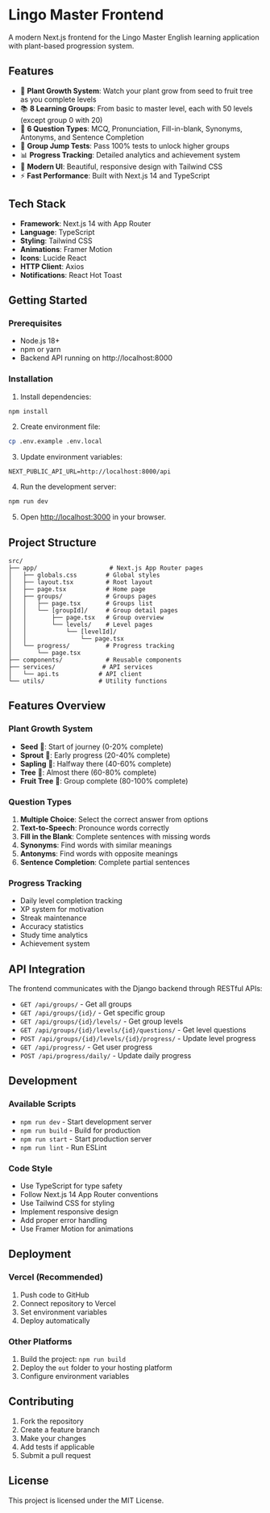 # Lingo Master Frontend

A modern Next.js frontend for the Lingo Master English learning application with plant-based progression system.

## Features

- 🌱 **Plant Growth System**: Watch your plant grow from seed to fruit tree as you complete levels
- 📚 **8 Learning Groups**: From basic to master level, each with 50 levels (except group 0 with 20)
- 🎯 **6 Question Types**: MCQ, Pronunciation, Fill-in-blank, Synonyms, Antonyms, and Sentence Completion
- 🧪 **Group Jump Tests**: Pass 100% tests to unlock higher groups
- 📊 **Progress Tracking**: Detailed analytics and achievement system
- 🎨 **Modern UI**: Beautiful, responsive design with Tailwind CSS
- ⚡ **Fast Performance**: Built with Next.js 14 and TypeScript

## Tech Stack

- **Framework**: Next.js 14 with App Router
- **Language**: TypeScript
- **Styling**: Tailwind CSS
- **Animations**: Framer Motion
- **Icons**: Lucide React
- **HTTP Client**: Axios
- **Notifications**: React Hot Toast

## Getting Started

### Prerequisites

- Node.js 18+ 
- npm or yarn
- Backend API running on http://localhost:8000

### Installation

1. Install dependencies:
```bash
npm install
```

2. Create environment file:
```bash
cp .env.example .env.local
```

3. Update environment variables:
```env
NEXT_PUBLIC_API_URL=http://localhost:8000/api
```

4. Run the development server:
```bash
npm run dev
```

5. Open [http://localhost:3000](http://localhost:3000) in your browser.

## Project Structure

```
src/
├── app/                    # Next.js App Router pages
│   ├── globals.css        # Global styles
│   ├── layout.tsx         # Root layout
│   ├── page.tsx           # Home page
│   ├── groups/            # Groups pages
│   │   ├── page.tsx       # Groups list
│   │   └── [groupId]/     # Group detail pages
│   │       ├── page.tsx   # Group overview
│   │       └── levels/    # Level pages
│   │           └── [levelId]/
│   │               └── page.tsx
│   └── progress/          # Progress tracking
│       └── page.tsx
├── components/            # Reusable components
├── services/             # API services
│   └── api.ts           # API client
└── utils/               # Utility functions
```

## Features Overview

### Plant Growth System
- **Seed** 🌱: Start of journey (0-20% complete)
- **Sprout** 🌿: Early progress (20-40% complete)
- **Sapling** 🌳: Halfway there (40-60% complete)
- **Tree** 🌲: Almost there (60-80% complete)
- **Fruit Tree** 🍎: Group complete (80-100% complete)

### Question Types
1. **Multiple Choice**: Select the correct answer from options
2. **Text-to-Speech**: Pronounce words correctly
3. **Fill in the Blank**: Complete sentences with missing words
4. **Synonyms**: Find words with similar meanings
5. **Antonyms**: Find words with opposite meanings
6. **Sentence Completion**: Complete partial sentences

### Progress Tracking
- Daily level completion tracking
- XP system for motivation
- Streak maintenance
- Accuracy statistics
- Study time analytics
- Achievement system

## API Integration

The frontend communicates with the Django backend through RESTful APIs:

- `GET /api/groups/` - Get all groups
- `GET /api/groups/{id}/` - Get specific group
- `GET /api/groups/{id}/levels/` - Get group levels
- `GET /api/groups/{id}/levels/{id}/questions/` - Get level questions
- `POST /api/groups/{id}/levels/{id}/progress/` - Update level progress
- `GET /api/progress/` - Get user progress
- `POST /api/progress/daily/` - Update daily progress

## Development

### Available Scripts

- `npm run dev` - Start development server
- `npm run build` - Build for production
- `npm run start` - Start production server
- `npm run lint` - Run ESLint

### Code Style

- Use TypeScript for type safety
- Follow Next.js 14 App Router conventions
- Use Tailwind CSS for styling
- Implement responsive design
- Add proper error handling
- Use Framer Motion for animations

## Deployment

### Vercel (Recommended)

1. Push code to GitHub
2. Connect repository to Vercel
3. Set environment variables
4. Deploy automatically

### Other Platforms

1. Build the project: `npm run build`
2. Deploy the `out` folder to your hosting platform
3. Configure environment variables

## Contributing

1. Fork the repository
2. Create a feature branch
3. Make your changes
4. Add tests if applicable
5. Submit a pull request

## License

This project is licensed under the MIT License.

